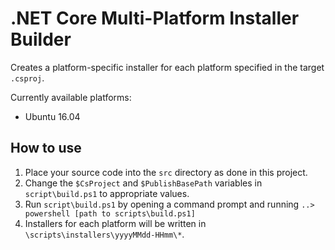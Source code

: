 # .NET Core Multi-Platform Installer Builder

Creates a platform-specific installer for each platform specified in the target `.csproj`.

Currently available platforms:
- Ubuntu 16.04

## How to use

1. Place your source code into the `src` directory as done in this project.
1. Change the `$CsProject` and `$PublishBasePath` variables in `script\build.ps1` to appropriate values.
1. Run `script\build.ps1` by opening a command prompt and running `..> powershell [path to scripts\build.ps1]`
1. Installers for each platform will be written in `\scripts\installers\yyyyMMdd-HHmm\*`.
